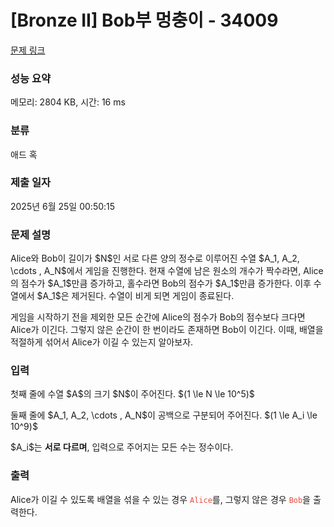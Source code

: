 # [Bronze II] Bob부 멍충이 - 34009 

[문제 링크](https://www.acmicpc.net/problem/34009) 

### 성능 요약

메모리: 2804 KB, 시간: 16 ms

### 분류

애드 혹

### 제출 일자

2025년 6월 25일 00:50:15

### 문제 설명

<p>Alice와 Bob이 길이가 $N$인 서로 다른 양의 정수로 이루어진 수열 $A_1, A_2, \cdots , A_N$에서 게임을 진행한다. 현재 수열에 남은 원소의 개수가 짝수라면, Alice의 점수가 $A_1$만큼 증가하고, 홀수라면 Bob의 점수가 $A_1$만큼 증가한다. 이후 수열에서 $A_1$은 제거된다. 수열이 비게 되면 게임이 종료된다.</p>

<p>게임을 시작하기 전을 제외한 모든 순간에 Alice의 점수가 Bob의 점수보다 크다면 Alice가 이긴다. 그렇지 않은 순간이 한 번이라도 존재하면 Bob이 이긴다. 이때, 배열을 적절하게 섞어서 Alice가 이길 수 있는지 알아보자.</p>

### 입력 

 <p>첫째 줄에 수열 $A$의 크기 $N$이 주어진다. $(1 \le N \le 10^5)$</p>

<p>둘째 줄에 $A_1, A_2, \cdots , A_N$이 공백으로 구분되어 주어진다. $(1 \le A_i \le 10^9)$</p>

<p>$A_i$는 <strong>서로 다르며</strong>, 입력으로 주어지는 모든 수는 정수이다.</p>

### 출력 

 <p>Alice가 이길 수 있도록 배열을 섞을 수 있는 경우 <span style="color:#e74c3c;"><code>Alice</code></span>를, 그렇지 않은 경우 <span style="color:#e74c3c;"><code>Bob</code></span>을 출력한다.</p>

